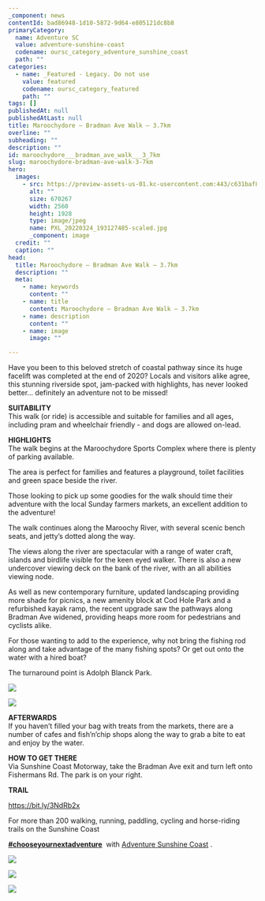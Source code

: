 ```yaml
---
_component: news
contentId: bad86948-1d10-5872-9d64-e805121dc8b8
primaryCategory:
  name: Adventure SC
  value: adventure-sunshine-coast
  codename: oursc_category_adventure_sunshine_coast
  path: ""
categories:
  - name: _Featured - Legacy. Do not use
    value: featured
    codename: oursc_category_featured
    path: ""
tags: []
publishedAt: null
publishedAtLast: null
title: Maroochydore – Bradman Ave Walk – 3.7km
overline: ""
subheading: ""
description: ""
id: maroochydore___bradman_ave_walk___3_7km
slug: maroochydore-bradman-ave-walk-3-7km
hero:
  images:
    - src: https://preview-assets-us-01.kc-usercontent.com:443/c631baf8-1b46-001f-580c-d0001b68b4a8/bbf87c71-6729-48c8-b3eb-34e04933608a/PXL_20220324_193127485-scaled.jpg
      alt: ""
      size: 670267
      width: 2560
      height: 1928
      type: image/jpeg
      name: PXL_20220324_193127485-scaled.jpg
      _component: image
  credit: ""
  caption: ""
head:
  title: Maroochydore – Bradman Ave Walk – 3.7km
  description: ""
  meta:
    - name: keywords
      content: ""
    - name: title
      content: Maroochydore – Bradman Ave Walk – 3.7km
    - name: description
      content: ""
    - name: image
      image: ""

---
```

Have you been to this beloved stretch of coastal pathway since its huge facelift was completed at the end of 2020? Locals and visitors alike agree, this stunning riverside spot, jam-packed with highlights, has never looked better… definitely an adventure not to be missed!  

**SUITABILITY**\
This walk (or ride) is accessible and suitable for families and all ages, including pram and wheelchair friendly - and dogs are allowed on-lead.

**HIGHLIGHTS**\
The walk begins at the Maroochydore Sports Complex where there is plenty of parking available.

The area is perfect for families and features a playground, toilet facilities and green space beside the river.

Those looking to pick up some goodies for the walk should time their adventure with the local Sunday farmers markets, an excellent addition to the adventure!

The walk continues along the Maroochy River, with several scenic bench seats, and jetty’s dotted along the way.

The views along the river are spectacular with a range of water craft, islands and birdlife visible for the keen eyed walker. There is also a new undercover viewing deck on the bank of the river, with an all abilities viewing node.

As well as new contemporary furniture, updated landscaping providing more shade for picnics, a new amenity block at Cod Hole Park and a refurbished kayak ramp, the recent upgrade saw the pathways along Bradman Ave widened, providing heaps more room for pedestrians and cyclists alike.

For those wanting to add to the experience, why not bring the fishing rod along and take advantage of the many fishing spots? Or get out onto the water with a hired boat?

The turnaround point is Adolph Blanck Park.

![](https://preview-assets-us-01.kc-usercontent.com:443/c631baf8-1b46-001f-580c-d0001b68b4a8/906096b9-2a30-46e4-a3cb-87cbc88b8d94/BA3-768x1024.jpg)

![](https://preview-assets-us-01.kc-usercontent.com:443/c631baf8-1b46-001f-580c-d0001b68b4a8/9ef9516e-d6ec-491a-a9f0-e0aca1132a19/127628417_4741733525898402_7465221105420110262_n-1024x683.jpg)

**AFTERWARDS**\
If you haven’t filled your bag with treats from the markets, there are a number of cafes and fish’n’chip shops along the way to grab a bite to eat and enjoy by the water.

**HOW TO GET THERE**\
Via Sunshine Coast Motorway, take the Bradman Ave exit and turn left onto Fishermans Rd. The park is on your right.

**TRAIL**

<https://bit.ly/3NdRb2x>


For more than 200 walking, running, paddling, cycling and horse-riding trails on the Sunshine Coast 

[**#chooseyournextadventure**](https://www.facebook.com/hashtag/chooseyournextadventure?__eep__=6&__tn__=*NK*F)
 with [Adventure Sunshine Coast](https://adventure.sunshinecoast.qld.gov.au/)
. 

![](https://preview-assets-us-01.kc-usercontent.com:443/c631baf8-1b46-001f-580c-d0001b68b4a8/d7954ebe-f618-49fa-abb2-2e20d2a6f27f/received_4787528734465262-768x1024.jpeg)

![](https://preview-assets-us-01.kc-usercontent.com:443/c631baf8-1b46-001f-580c-d0001b68b4a8/f0c25c59-9d68-4dee-9846-5f7524d5f50d/64579_Bradman-Ave-turning-point-park_edited.jpg)

![](https://preview-assets-us-01.kc-usercontent.com:443/c631baf8-1b46-001f-580c-d0001b68b4a8/f93740f8-9ecb-4e29-9dc2-61ccaf1dc444/Capture.png)
